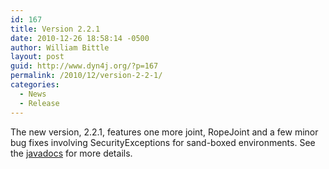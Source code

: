 ```yaml
---
id: 167
title: Version 2.2.1
date: 2010-12-26 18:58:14 -0500
author: William Bittle
layout: post
guid: http://www.dyn4j.org/?p=167
permalink: /2010/12/version-2-2-1/
categories:
  - News
  - Release
---
```

The new version, 2.2.1, features one more joint, RopeJoint and a few minor bug fixes involving SecurityExceptions for sand-boxed environments. See the <a href="https://javadoc.io/doc/org.dyn4j/dyn4j">javadocs</a> for more details.
